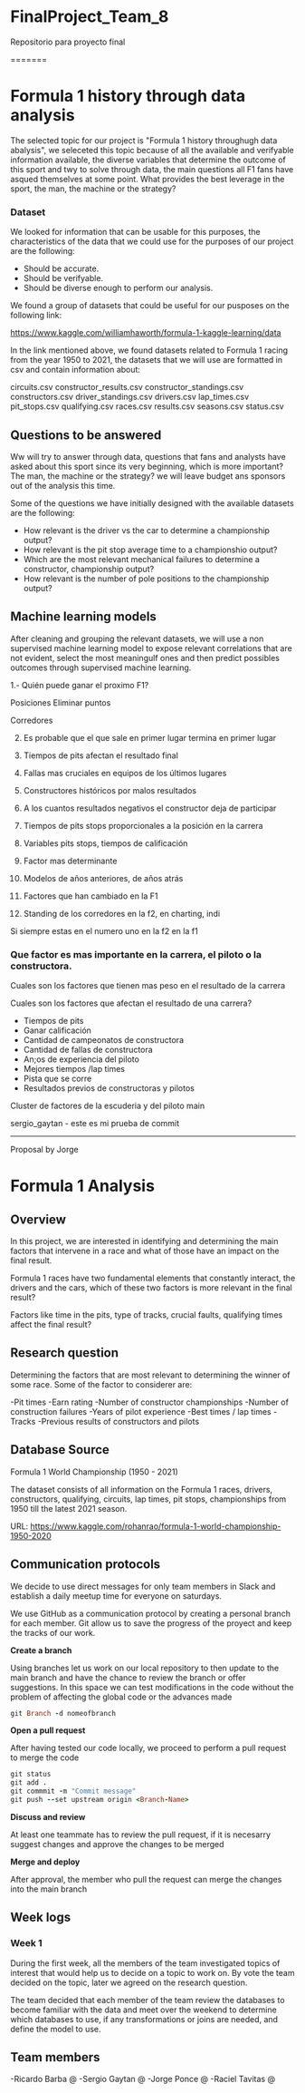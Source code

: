 # FinalProject_Team_8
Repositorio para proyecto final

=======

# Formula 1 history through data analysis

The selected topic for our project is "Formula 1 history throughugh data abalysis", we seleceted this topic because of all the available and verifyable information available, the diverse variables that determine the outcome of this sport and twy to solve through data, the main questions all F1 fans have asqued themselves at some point. What provides the best leverage in the sport, the man, the machine or the strategy?

### Dataset 

We looked for information that can be usable for this purposes, the characteristics of the data that we could use for the purposes of our project are the following:

* Should be accurate.
* Should be verifyable.
* Should be diverse enough to perform our analysis.

We found a group of datasets that could be useful for our pusposes on the following link:

https://www.kaggle.com/williamhaworth/formula-1-kaggle-learning/data

In the link mentioned above, we found datasets related to Formula 1 racing from the year 1950 to 2021, the datasets that we will use are formatted in csv and contain information about:

circuits.csv
constructor_results.csv
constructor_standings.csv
constructors.csv
driver_standings.csv
drivers.csv
lap_times.csv
pit_stops.csv
qualifying.csv
races.csv
results.csv
seasons.csv
status.csv

## Questions to be answered

Ww will try to answer through data, questions that fans and analysts have asked about this sport since its very beginning, which is more important? The man, the machine or the strategy? we will leave budget ans sponsors out of the analysis this time.

Some of the questions we have initially designed with the available datasets are the following:

* How relevant is the driver vs the car to determine a championship output?
* How relevant is the pit stop average time to a championshio output?
* Which are the most relevant mechanical failures to determine a constructor, championship output?
* How relevant is the number of pole positions to the championship output?


## Machine learning models

After cleaning and grouping the relevant datasets, we will use a non supervised machine learning model to expose relevant correlations that are not evident, select the most meaningulf ones and then predict possibles outcomes through supervised machine learning.












1.- Quién puede ganar el proximo F1?


Posiciones
Eliminar puntos

Corredores

2. Es probable que el que sale en primer lugar termina en primer lugar

3. Tiempos de pits afectan el resultado final

4. Fallas mas cruciales en equipos de los últimos lugares

5. Constructores históricos por malos resultados

6. A los cuantos resultados negativos el constructor deja de participar


7. Tiempos de pits stops proporcionales a la posición en la carrera

8. Variables pits stops, tiempos de calificación

9. Factor mas determinante

10. Modelos de años anteriores, de años atrás 

11. Factores que han cambiado en la F1 

12. Standing de los corredores en la f2, en charting, indi

Si siempre estas en el numero uno en la f2 en la f1

### Que factor es mas importante en la carrera, el piloto o la constructora.

Cuales son los factores que tienen mas peso en el resultado de la carrera

Cuales son los factores que afectan el resultado de una carrera?
-   Tiempos de pits
-   Ganar calificación
-   Cantidad de campeonatos de constructora
-   Cantidad de fallas de constructora
-   An;os de experiencia del piloto
-   Mejores tiempos /lap times
-   Pista que se corre
-   Resultados previos de constructoras y pilotos

Cluster de factores de la escuderia y del piloto
main

sergio_gaytan - este es mi prueba de commit


--------------------------------------------------------
Proposal by Jorge

# Formula 1 Analysis

## Overview 
In this project, we are interested in identifying and determining the main factors that intervene in a race and what of those have an impact on the final result.

Formula 1 races have two fundamental elements that constantly interact, the drivers and the cars, which of these two factors is more relevant in the final result?

Factors like time in the pits, type of tracks, crucial faults, qualifying times affect the final result?

## Research question

Determining the factors that are most relevant to determining the winner of some race.
Some of the factor to considerer are:

-Pit times
-Earn rating
-Number of constructor championships
-Number of construction failures
-Years of pilot experience
-Best times / lap times
-Tracks
-Previous results of constructors and pilots

## Database Source
Formula 1 World Championship (1950 - 2021)

The dataset consists of all information on the Formula 1 races, drivers, constructors, qualifying, circuits, lap times, pit stops, championships from 1950 till the latest 2021 season.

URL: https://www.kaggle.com/rohanrao/formula-1-world-championship-1950-2020

## Communication protocols 

We decide to use direct messages for only team members in Slack and establish a daily meetup time for everyone on saturdays.

We use GitHub as a communication protocol by creating a personal branch for each member. Git allow us to save the progress of the proyect and keep the tracks of our work.

**Create a branch** 

Using branches let us work on our local repository to then update to the main branch and have the chance to review the branch or offer suggestions. In this space we can test modifications in the code without the problem of affecting the global code or the advances made

```ruby
git Branch -d nomeofbranch
```

**Open a pull request** 

After having tested our code locally, we proceed to perform a pull request to merge the code

```ruby
git status
git add .
git commmit -m "Commit message"
git push --set upstream origin <Branch-Name>
```

**Discuss and review**

At least one teammate has to review the pull request, if it is necesarry suggest changes and approve the changes to be merged

**Merge and deploy**

After approval, the member who pull the request can merge the changes into the main branch

## Week logs 

### Week 1

During the first week, all the members of the team investigated topics of interest that would help us to decide on a topic to work on. By vote the team decided on the topic, later we agreed on the research question.

The team decided that each member of the team review the databases to become familiar with the data and meet over the weekend to determine which databases to use, if any transformations or joins are needed, and define the model to use.

## Team members
-Ricardo Barba @
-Sergio Gaytan @
-Jorge Ponce @
-Raciel Tavitas @
